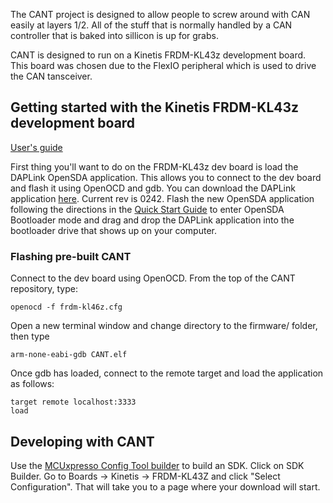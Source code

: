 The CANT project is designed to allow people to screw around with CAN easily at layers 1/2. All of the stuff that is normally handled by a CAN controller that is baked into sillicon is up for grabs.

CANT is designed to run on a Kinetis FRDM-KL43z development board. This board was chosen due to the FlexIO peripheral which is used to drive the CAN tansceiver. 

## Getting started with the Kinetis FRDM-KL43z development board

[User's guide](https://www.nxp.com/docs/en/user-guide/FRDMKL43ZUG.pdf)

First thing you'll want to do on the FRDM-KL43z dev board is load the DAPLink OpenSDA application. This allows you to connect to the dev board and flash it using OpenOCD and gdb. You can download the DAPLink application [here](https://www.nxp.com/products/microcontrollers-and-processors/arm-based-processors-and-mcus/kinetis-cortex-m-mcus/developer-resources/ides-for-kinetis-mcus/opensda-serial-and-debug-adapter:OPENSDA?&tid=vanOpenSDA#FRDM-KL43Z). Current rev is 0242. Flash the new OpenSDA application following the directions in the [Quick Start Guide](https://www.nxp.com/docs/en/user-guide/FRDM-KL43Z_QSG.pdf) to enter OpenSDA Bootloader mode and drag and drop the DAPLink application into the bootloader drive that shows up on your computer.

### Flashing pre-built CANT

Connect to the dev board using OpenOCD. From the top of the CANT repository, type:

```
openocd -f frdm-kl46z.cfg
```

Open a new terminal window and change directory to the firmware/ folder, then type

```
arm-none-eabi-gdb CANT.elf
```

Once gdb has loaded, connect to the remote target and load the application as follows:

```
target remote localhost:3333
load
```

## Developing with CANT

Use the [MCUxpresso Config Tool builder](https://mcuxpresso.nxp.com/en/welcome) to build an SDK. Click on SDK Builder. Go to Boards -> Kinetis -> FRDM-KL43Z and click "Select Configuration". That will take you to a page where your download will start.
